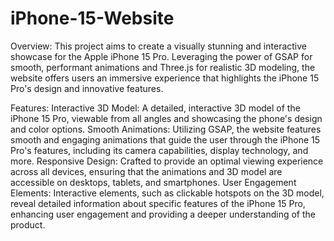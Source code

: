 # iPhone-15-Website
Overview:
This project aims to create a visually stunning and interactive showcase for the Apple iPhone 15 Pro. Leveraging the power of GSAP for smooth, performant animations and Three.js for realistic 3D modeling, the website offers users an immersive experience that highlights the iPhone 15 Pro's design and innovative features.

Features:
Interactive 3D Model: A detailed, interactive 3D model of the iPhone 15 Pro, viewable from all angles and showcasing the phone's design and color options.
Smooth Animations: Utilizing GSAP, the website features smooth and engaging animations that guide the user through the iPhone 15 Pro's features, including its camera capabilities, display technology, and more.
Responsive Design: Crafted to provide an optimal viewing experience across all devices, ensuring that the animations and 3D model are accessible on desktops, tablets, and smartphones.
User Engagement Elements: Interactive elements, such as clickable hotspots on the 3D model, reveal detailed information about specific features of the iPhone 15 Pro, enhancing user engagement and providing a deeper understanding of the product.

